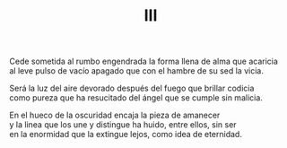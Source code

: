 ﻿---
title: III
categories:
- En la crisálida de luz y viento
---

Cede sometida al rumbo engendrada
la forma llena de alma que acaricia
al leve pulso de vacío apagado
que con el hambre de su sed la vicia.

Será la luz del aire devorado
después del fuego que brillar codicia
como pureza que ha resucitado
del ángel que se cumple sin malicia.

En el hueco de la oscuridad
encaja la pieza de amanecer
y la linea que los une y distingue
ha huido, entre ellos, sin ser
en la enormidad que la extingue
lejos, como idea de eternidad.